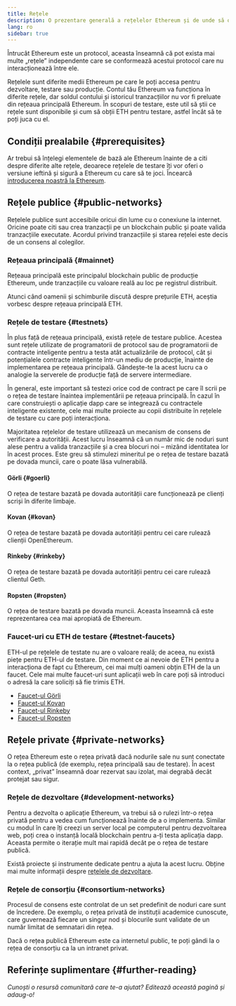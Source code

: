 ```yaml
---
title: Rețele
description: O prezentare generală a rețelelor Ethereum și de unde să obții eter pentru rețelele de testare (ETH) pentru testarea aplicației.
lang: ro
sidebar: true
---
```


Întrucât Ethereum este un protocol, aceasta înseamnă că pot exista mai multe „rețele” independente care se conformează acestui protocol care nu interacționează între ele.

Rețelele sunt diferite medii Ethereum pe care le poți accesa pentru dezvoltare, testare sau producție. Contul tău Ethereum va funcționa în diferite rețele, dar soldul contului și istoricul tranzacțiilor nu vor fi preluate din rețeaua principală Ethereum. În scopuri de testare, este util să știi ce rețele sunt disponibile și cum să obții ETH pentru testare, astfel încât să te poți juca cu el.

## Condiții prealabile {#prerequisites}

Ar trebui să înțelegi elementele de bază ale Ethereum înainte de a citi despre diferite alte rețele, deoarece rețelele de testare îți vor oferi o versiune ieftină și sigură a Ethereum cu care să te joci. Încearcă [introducerea noastră la Ethereum](/developers/docs/intro-to-ethereum/).

## Rețele publice {#public-networks}

Rețelele publice sunt accesibile oricui din lume cu o conexiune la internet. Oricine poate citi sau crea tranzacții pe un blockchain public și poate valida tranzacțiile executate. Acordul privind tranzacțiile și starea rețelei este decis de un consens al colegilor.

### Rețeaua principală {#mainnet}

Rețeaua principală este principalul blockchain public de producție Ethereum, unde tranzacțiile cu valoare reală au loc pe registrul distribuit.

Atunci când oamenii și schimburile discută despre prețurile ETH, aceștia vorbesc despre rețeaua principală ETH.

### Rețele de testare {#testnets}

În plus față de rețeaua principală, există rețele de testare publice. Acestea sunt rețele utilizate de programatorii de protocol sau de programatorii de contracte inteligente pentru a testa atât actualizările de protocol, cât și potențialele contracte inteligente într-un mediu de producție, înainte de implementarea pe rețeaua principală. Gândește-te la acest lucru ca o analogie la serverele de producție față de servere intermediare.

În general, este important să testezi orice cod de contract pe care îl scrii pe o rețea de testare înaintea implementării pe rețeaua principală. În cazul în care construiești o aplicație dapp care se integrează cu contractele inteligente existente, cele mai multe proiecte au copii distribuite în rețelele de testare cu care poți interacționa.

Majoritatea rețelelor de testare utilizează un mecanism de consens de verificare a autorității. Acest lucru înseamnă că un număr mic de noduri sunt alese pentru a valida tranzacțiile și a crea blocuri noi – mizând identitatea lor în acest proces. Este greu să stimulezi mineritul pe o rețea de testare bazată pe dovada muncii, care o poate lăsa vulnerabilă.

#### Görli {#goerli}

O rețea de testare bazată pe dovada autorității care funcționează pe clienți scriși în diferite limbaje.

#### Kovan {#kovan}

O rețea de testare bazată pe dovada autorității pentru cei care rulează clienții OpenEthereum.

#### Rinkeby {#rinkeby}

O rețea de testare bazată pe dovada autorității pentru cei care rulează clientul Geth.

#### Ropsten {#ropsten}

O rețea de testare bazată pe dovada muncii. Aceasta înseamnă că este reprezentarea cea mai apropiată de Ethereum.

### Faucet-uri cu ETH de testare {#testnet-faucets}

ETH-ul pe rețelele de testate nu are o valoare reală; de aceea, nu există piețe pentru ETH-ul de testare. Din moment ce ai nevoie de ETH pentru a interacționa de fapt cu Ethereum, cei mai mulți oameni obțin ETH de la un faucet. Cele mai multe faucet-uri sunt aplicații web în care poți să introduci o adresă la care soliciți să fie trimis ETH.

- [Faucet-ul Görli](https://faucet.goerli.mudit.blog/)
- [Faucet-ul Kovan](https://faucet.kovan.network/)
- [Faucet-ul Rinkeby](https://faucet.rinkeby.io/)
- [Faucet-ul Ropsten](https://faucet.ropsten.be/)

## Rețele private {#private-networks}

O rețea Ethereum este o rețea privată dacă nodurile sale nu sunt conectate la o rețea publică (de exemplu, rețea principală sau de testare). În acest context, „privat” înseamnă doar rezervat sau izolat, mai degrabă decât protejat sau sigur.

### Rețele de dezvoltare {#development-networks}

Pentru a dezvolta o aplicație Ethereum, va trebui să o rulezi într-o rețea privată pentru a vedea cum funcționează înainte de a o implementa. Similar cu modul în care îți creezi un server local pe computerul pentru dezvoltarea web, poți crea o instanță locală blockchain pentru a-ți testa aplicația dapp. Aceasta permite o iterație mult mai rapidă decât pe o rețea de testare publică.

Există proiecte și instrumente dedicate pentru a ajuta la acest lucru. Obține mai multe informații despre [rețelele de dezvoltare](/developers/docs/development-networks/).

### Rețele de consorțiu {#consortium-networks}

Procesul de consens este controlat de un set predefinit de noduri care sunt de încredere. De exemplu, o rețea privată de instituții academice cunoscute, care guvernează fiecare un singur nod și blocurile sunt validate de un număr limitat de semnatari din rețea.

Dacă o rețea publică Ethereum este ca internetul public, te poți gândi la o rețea de consorțiu ca la un intranet privat.

<!-- TODO

## Interacting with testnets

### Your own local network {#your-own-local-network}

`geth -—networkid="12345" console`

### Testnets {#testnets-1}

Wallets like MetaMask or MyEtherWallet will allow you to switch networks so you can test your apps using your test ETH.

-->

## Referințe suplimentare {#further-reading}

_Cunoști o resursă comunitară care te-a ajutat? Editează această pagină și adaug-o!_
